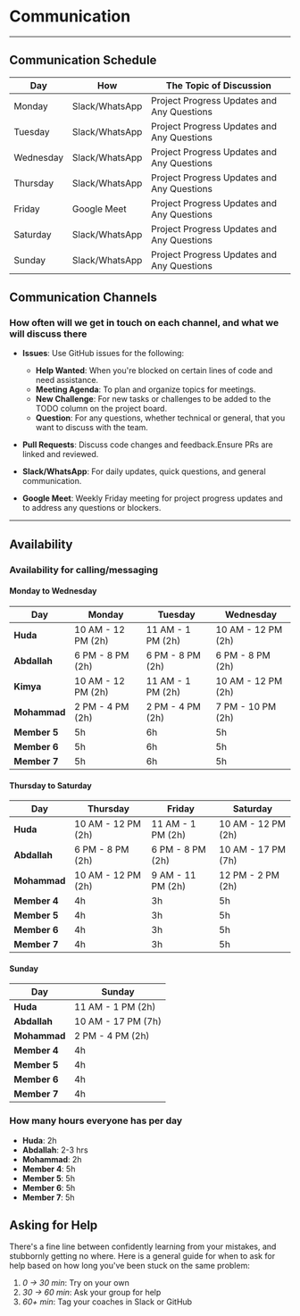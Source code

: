 <!--
    this template is for inspiration, feel free to change it however you like!

    Careful! be sure to protect your privacy when filling out this document
        everything you write here will be public
        so share only what you are comfortable sharing online
        you can share the rest in confidence with you group by another channel
-->

# Communication

______________________________________________________________________

## Communication Schedule

| Day       | How              | The Topic of Discussion                       |
|-----------|------------------|-----------------------------------------------|
| Monday    | Slack/WhatsApp   | Project Progress Updates and Any Questions    |
| Tuesday   | Slack/WhatsApp   | Project Progress Updates and Any Questions    |
| Wednesday | Slack/WhatsApp   | Project Progress Updates and Any Questions    |
| Thursday  | Slack/WhatsApp   | Project Progress Updates and Any Questions    |
| Friday    | Google Meet      | Project Progress Updates and Any Questions    |
| Saturday  | Slack/WhatsApp   | Project Progress Updates and Any Questions    |
| Sunday    | Slack/WhatsApp   | Project Progress Updates and Any Questions    |

## Communication Channels

### How often will we get in touch on each channel, and what we will discuss there

- **Issues**: Use GitHub issues for the following:
  - **Help Wanted**: When you're blocked on certain lines of code and need assistance.
  - **Meeting Agenda**: To plan and organize topics for meetings.
  - **New Challenge**: For new tasks or challenges to be added to the TODO
   column on the project board.
  - **Question**: For any questions, whether technical or general, that you
   want to discuss with the team.

- **Pull Requests**: Discuss code changes and feedback.Ensure PRs are linked
   and reviewed.
- **Slack/WhatsApp**: For daily updates, quick questions, and general communication.
- **Google Meet**: Weekly Friday meeting for project progress updates and to
   address any questions or blockers.

______________________________________________________________________

## Availability

### Availability for calling/messaging

#### Monday to Wednesday

| Day          | Monday            | Tuesday           | Wednesday         |
|--------------|-------------------|-------------------|-------------------|
| **Huda**     | 10 AM - 12 PM (2h)| 11 AM - 1 PM (2h) | 10 AM - 12 PM (2h)|
| **Abdallah** | 6 PM - 8 PM (2h)  | 6 PM - 8 PM (2h)  | 6 PM - 8 PM (2h)  |
| **Kimya**    | 10 AM - 12 PM (2h)| 11 AM - 1 PM (2h) | 10 AM - 12 PM (2h)|
| **Mohammad** | 2 PM - 4 PM (2h)  | 2 PM - 4 PM (2h)  | 7 PM - 10 PM (2h) |
| **Member 5** | 5h                | 6h                | 5h                |
| **Member 6** | 5h                | 6h                | 5h                |
| **Member 7** | 5h                | 6h                | 5h                |

#### Thursday to Saturday

| Day          | Thursday          | Friday            | Saturday          |
|--------------|-------------------|-------------------|-------------------|
| **Huda**     | 10 AM - 12 PM (2h)| 11 AM - 1 PM (2h) | 10 AM - 12 PM (2h)|
| **Abdallah** | 6 PM - 8 PM (2h)  | 6 PM - 8 PM (2h)  | 10 AM - 17 PM (7h)|
| **Mohammad** | 10 AM - 12 PM (2h)| 9 AM - 11 PM (2h) | 12 PM - 2 PM (2h) |
| **Member 4** | 4h                | 3h                | 5h                |
| **Member 5** | 4h                | 3h                | 5h                |
| **Member 6** | 4h                | 3h                | 5h                |
| **Member 7** | 4h                | 3h                | 5h                |

#### Sunday

| Day          | Sunday              |
|--------------|---------------------|
| **Huda**     | 11 AM - 1 PM (2h)   |
| **Abdallah** | 10 AM - 17 PM (7h)  |
| **Mohammad** | 2 PM - 4 PM (2h)    |
| **Member 4** | 4h                  |
| **Member 5** | 4h                  |
| **Member 6** | 4h                  |
| **Member 7** | 4h                  |

### How many hours everyone has per day

- **Huda**: 2h
- **Abdallah**: 2-3 hrs
- **Mohammad**: 2h
- **Member 4**: 5h
- **Member 5**: 5h
- **Member 6**: 5h
- **Member 7**: 5h

## Asking for Help

There's a fine line between confidently learning from your mistakes, and
stubbornly getting no where. Here is a general guide for when to ask for help
based on how long you've been stuck on the same problem:

1. _0 -> 30 min_: Try on your own
1. _30 -> 60 min_: Ask your group for help
1. _60+ min_: Tag your coaches in Slack or GitHub
